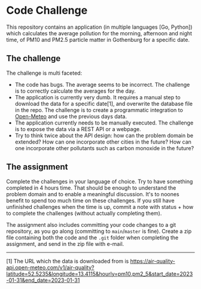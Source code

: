 # Code Challenge

This repository contains an application (in multiple languages [Go, Python]) which calculates the average pollution for the morning, afternoon and night time, of PM10 and PM2.5 particle matter in Gothenburg for a specific date.

## The challenge

The challenge is multi faceted:

- The code has bugs. The average seems to be incorrect. The challenge is to correctly calculate the averages for the day.
- The application is currently very dumb. It requires a manual step to download the data for a specific date[1], and overwrite the database file in the repo. The challenge is to create a programmatic integration to [Open-Meteo](https://open-meteo.com/en/docs/air-quality-api) and use the previous days data.
- The application currently needs to be manually executed. The challenge is to expose the data via a REST API or a webpage.
- Try to think twice about the API design: how can the problem domain be extended? How can one incorporate other cities in the future? How can one incorporate other pollutants such as carbon monoxide in the future?

## The assignment

Complete the challenges in your language of choice. Try to have something completed in 4 hours time. That should be enough to understand the problem domain and to enable a meaningful discussion. It's to noones benefit to spend too much time on these challenges. If you still have unfinished challenges when the time is up, commit a note with status + how to complete the challenges (without actually completing them).

The assignment also includes committing your code changes to a git repository, as you go along (committing to `main`/`master` is fine). Create a zip file containing both the code and the `.git` folder when completing the assignment, and send in the zip file with e-mail.

---

[1] The URL which the data is downloaded from is https://air-quality-api.open-meteo.com/v1/air-quality?latitude=52.5235&longitude=13.4115&hourly=pm10,pm2_5&start_date=2023-01-31&end_date=2023-01-31